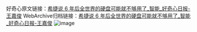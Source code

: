 好奇心原文链接：[希捷说 6 年后全世界的硬盘可能就不够用了_智能_好奇心日报-王嘉俊](https://www.qdaily.com/articles/4718.html)
WebArchive归档链接：[希捷说 6 年后全世界的硬盘可能就不够用了_智能_好奇心日报-王嘉俊](http://web.archive.org/web/20190623162530/https://www.qdaily.com/articles/4718.html)
![image](http://ww3.sinaimg.cn/large/007d5XDply1g3w5p39ij3j30u02vhb29)